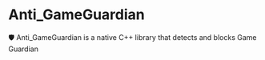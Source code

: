 # Anti_GameGuardian
🛡️ Anti_GameGuardian is a native C++ library that detects and blocks Game Guardian
